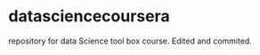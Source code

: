 datasciencecoursera
===================

repository for data Science tool box course. Edited and commited.
